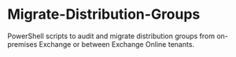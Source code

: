 # Migrate-Distribution-Groups
PowerShell scripts to audit and migrate distribution groups from on-premises Exchange or between Exchange Online tenants.
